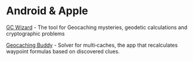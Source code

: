 # Android & Apple

[GC Wizard](https://gcwizard.net) - The tool for Geocaching mysteries, geodetic calculations and cryptographic problems

[Geocaching Buddy](https://www.gcbuddy.com) - Solver for multi‑caches, the app that recalculates waypoint formulas based on discovered clues.

